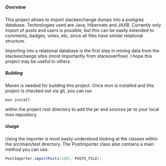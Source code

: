 ##### Overview

This project allows to import stackexchange dumps into a postgres database. Technologies used are Java, Hibernate and JAXB. Currently only import of posts and users is possible, but this can be easily extended to comments, badges, votes, etc, since all files have similar relational structure. 

Importing into a relational database is the first step in mining data from the stackexchange sites (most importantly from stackoverflow). I hope this project may be useful to others.

##### Building

Maven is needed for building this project. Once mvn is installed and this project is checked out via git, you can run 

```
mvn install
```

within the project root directory to add the jar and sources jar to your local mvn repository.

##### Usage

Using the importer is most easily understood looking at the classes within the src/main/test directory. The PostImporter class also contains a main method you can use.

```Java
PostImporter.importPosts(100l, POSTS_FILE);
```
